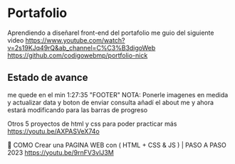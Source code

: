 # Portafolio
Aprendiendo a diseñarel front-end del portafolio
me guio del siguiente video
https://www.youtube.com/watch?v=2s19KJq49rQ&ab_channel=C%C3%B3digoWeb
https://github.com/codigowebmp/portfolio-nick

## Estado de avance
me quede en el min 1:27:35 "FOOTER"
NOTA: Ponerle imagenes en medida y actualizar data y boton de enviar consulta
añadí el about me y ahora estará modificando para las barras de progreso 


Otros 5 proyectos de html y css para poder practicar más
https://youtu.be/AXPASVeX74o

🚀 COMO Crear una PAGINA WEB con ( HTML + CSS & JS ) | PASO A PASO 2023
https://youtu.be/9rnFV3vlJ3M
